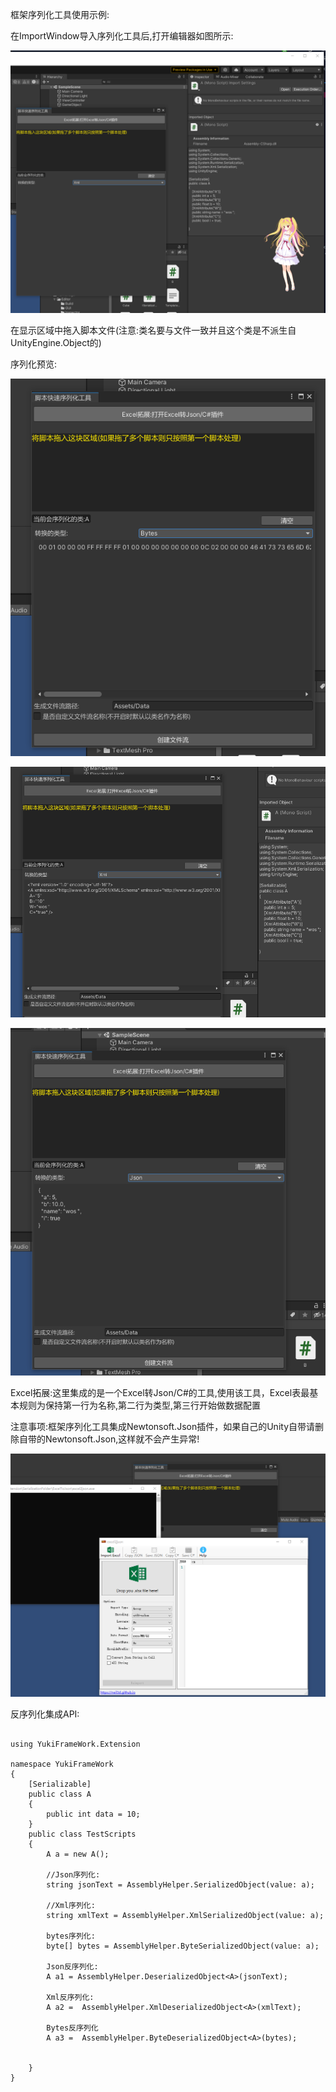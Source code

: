 框架序列化工具使用示例:

在ImportWindow导入序列化工具后,打开编辑器如图所示:

![输入图片说明](Texture/3.png)

在显示区域中拖入脚本文件(注意:类名要与文件一致并且这个类是不派生自UnityEngine.Object的)

序列化预览:

![输入图片说明](Texture/1.png)

![输入图片说明](Texture/2.png)

![输入图片说明](Texture/5.png)

Excel拓展:这里集成的是一个Excel转Json/C#的工具,使用该工具，Excel表最基本规则为保持第一行为名称,第二行为类型,第三行开始做数据配置

注意事项:框架序列化工具集成Newtonsoft.Json插件，如果自己的Unity自带请删除自带的Newtonsoft.Json,这样就不会产生异常!

![输入图片说明](Texture/4.png)

反序列化集成API:




```

using YukiFrameWork.Extension

namespace YukiFrameWork
{
	[Serializable]
	public class A
	{
		public int data = 10;
	}
	public class TestScripts
	{
		A a = new A();

		//Json序列化:		
		string jsonText = AssemblyHelper.SerializedObject(value: a);

		//Xml序列化:
		string xmlText = AssemblyHelper.XmlSerializedObject(value: a);

		bytes序列化:
		byte[] bytes = AssemblyHelper.ByteSerializedObject(value: a);

		Json反序列化:
		A a1 = AssemblyHelper.DeserializedObject<A>(jsonText);

		Xml反序列化:
		A a2 =  AssemblyHelper.XmlDeserializedObject<A>(xmlText);

		Bytes反序列化
		A a3 =  AssemblyHelper.ByteDeserializedObject<A>(bytes);
	

	}
}

```


	